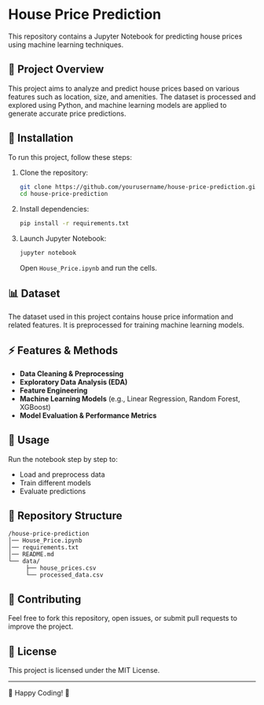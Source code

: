 # House Price Prediction

This repository contains a Jupyter Notebook for predicting house prices using machine learning techniques.

## 📌 Project Overview
This project aims to analyze and predict house prices based on various features such as location, size, and amenities. The dataset is processed and explored using Python, and machine learning models are applied to generate accurate price predictions.

## 🚀 Installation
To run this project, follow these steps:

1. Clone the repository:
   ```bash
   git clone https://github.com/yourusername/house-price-prediction.git
   cd house-price-prediction
   ```
2. Install dependencies:
   ```bash
   pip install -r requirements.txt
   ```
3. Launch Jupyter Notebook:
   ```bash
   jupyter notebook
   ```
   Open `House_Price.ipynb` and run the cells.

## 📊 Dataset
The dataset used in this project contains house price information and related features. It is preprocessed for training machine learning models.

## ⚡ Features & Methods
- **Data Cleaning & Preprocessing**
- **Exploratory Data Analysis (EDA)**
- **Feature Engineering**
- **Machine Learning Models** (e.g., Linear Regression, Random Forest, XGBoost)
- **Model Evaluation & Performance Metrics**

## 📜 Usage
Run the notebook step by step to:
- Load and preprocess data
- Train different models
- Evaluate predictions

## 📂 Repository Structure
```
/house-price-prediction
│── House_Price.ipynb
│── requirements.txt
│── README.md
└── data/
     ├── house_prices.csv
     └── processed_data.csv
```

## 🤝 Contributing
Feel free to fork this repository, open issues, or submit pull requests to improve the project.

## 📌 License
This project is licensed under the MIT License.

---
🚀 Happy Coding! 🎯






